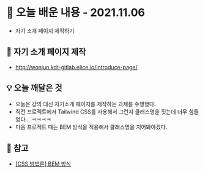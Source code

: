 # 📖 오늘 배운 내용 - 2021.11.06
- 자기 소개 페이지 제작하기
## 📝 자기 소개 페이지 제작
- http://wonjun.kdt-gitlab.elice.io/introduce-page/  
## 💡 오늘 깨달은 것
- 오늘은 강의 대신 자기소개 페이지를 제작하는 과제를 수행했다.
- 직전 프로젝트에서 Tailwind CSS를 사용해서 그런지 클래스명을 짓는데 너무 힘들었다... ㅋㅋㅋㅋ
- 다음 프로젝트 때는 BEM 방식을 적용해서 클래스명을 지어봐야겠다.
## 📌 참고
- [[CSS 방법론] BEM 방식](https://nykim.work/15)